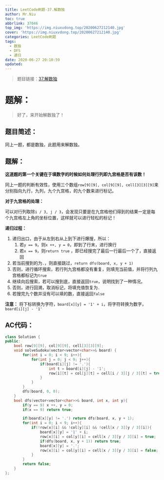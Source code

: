 ```yaml
---
title: LeetCode刷题-37.解数独
author: Mr.Niu
toc: true
abbrlink: 37046
top_img: 'https://img.niuxvdong.top/20200627212140.jpg'
cover: 'https://img.niuxvdong.top/20200627212140.jpg'
categories: LeetCode刷题
tags:
  - 数独
  - DFS
  - 递归
date: 2020-06-27 20:10:59
updated:
---
```














> 题目链接：[37.解数独](https://leetcode-cn.com/problems/sudoku-solver/)



# 题解：



> 好了，来开始解数独了！



## 题目简述：

同上一题，都是数独，此题用来解数独。

## 题解：

**这道题的第一个关键在于填数字的时候如何处理行列即九宫格是否有该数！**



同上一题的判断有效性，使用三个数组`row[9][9], col[9][9], cell[3][3][9]`来分别指向九行，九列，九个九宫格，的九个数来进行标记。



**对于九宫格的处理：**



可以对行列取除`i / 3, j / 3`，会发现只要是在九宫格他们得到的结果一定是每个九宫格左上角的坐标位置，这样就可以进行轻松的标记！



**递归过程：**

1. 递归出口，由于从左到右从上到下进行爆搜，所以：
   1. 若`y == 9`，则`x ++, y = 0`，即到了行末，进行换行
   2. 若`x == 9`，则`return true` ，即已经搜完了最后一行最后一个了，直接返回
2. 若当前搜到的为`.`，则直接跳过，`return dfs(board, x, y + 1)`
3. 否则，进行循环搜索，若行列九宫格都没有重复，则填充当前值，并将行列九宫格都标记为`true`
4. 继续向后搜索，若可以搜到底，直接返回`true`，说明找到了一种情况。
5. 否则，进行回溯，取消标记，将填充值恢复为`.`
6. 若搜完九个数并没有可以填的数，直接返回`false`



**注意：** 将下标转换为字符，`board[x][y] = '1' + i`，将字符转换为数字，` board[i][j] - '1'`



## AC代码：



```c++
class Solution {
public:
    bool row[9][9], col[9][9], cell[3][3][9];
    void solveSudoku(vector<vector<char>>& board) {
        for(int i = 0; i < 9; i++){
            for(int j = 0; j < 9; j++){
                if(board[i][j] != '.'){
                    int t = board[i][j] - '1';
                    row[i][t] = col[j][t] = cell[i / 3][j / 3][t] = true;
                }
            }
        }
        dfs(board, 0, 0);
    }
    bool dfs(vector<vector<char>>& board, int x, int y){
        if(y == 9) x ++, y = 0;
        if(x == 9) return true;

        if(board[x][y] != '.') return dfs(board, x, y + 1);
        for(int i = 0; i < 9; i++){
            if(!row[x][i] && !col[y][i] && !cell[x / 3][y / 3][i]){
                board[x][y] = '1' + i;
                row[x][i] = col[y][i] = cell[x / 3][y / 3][i] = true;
                if(dfs(board, x, y + 1)) return true;
                board[x][y] = '.';
                row[x][i] = col[y][i] = cell[x / 3][y / 3][i] = false;
            }
        }
        return false;
    }
};
```



